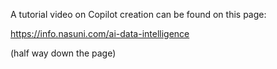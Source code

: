 A tutorial video on Copilot creation can be found on this page:

https://info.nasuni.com/ai-data-intelligence

(half way down the page)
